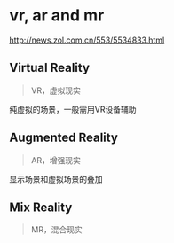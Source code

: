 # vr, ar and mr

<http://news.zol.com.cn/553/5534833.html>


## Virtual Reality
> VR，虚拟现实

纯虚拟的场景，一般需用VR设备辅助


## Augmented Reality
> AR，增强现实

显示场景和虚拟场景的叠加


## Mix Reality
> MR，混合现实


